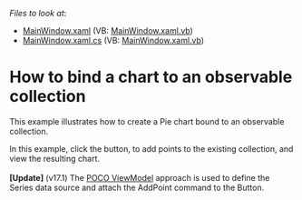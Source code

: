 <!-- default file list -->
*Files to look at*:

* [MainWindow.xaml](./CS/PieBindingToObservableCollection/MainWindow.xaml) (VB: [MainWindow.xaml.vb](./VB/PieBindingToObservableCollection/MainWindow.xaml.vb))
* [MainWindow.xaml.cs](./CS/PieBindingToObservableCollection/MainWindow.xaml.cs) (VB: [MainWindow.xaml.vb](./VB/PieBindingToObservableCollection/MainWindow.xaml.vb))
<!-- default file list end -->
# How to bind a chart to an observable collection


<p>This example illustrates how to create a Pie chart bound to an observable collection.</p>
<p>In this example, click the button, to add points to the existing collection, and view the resulting chart.<br><br><strong>[Update]</strong> (v17.1) The <a href="https://documentation.devexpress.com/#WPF/CustomDocument17352">POCO ViewModel</a> approach is used to define the Series data source and attach the AddPoint command to the Button.</p>

<br/>


